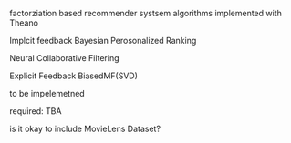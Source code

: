 factorziation based recommender systsem algorithms implemented with Theano


Implcit feedback
Bayesian Perosonalized Ranking

Neural Collaborative Filtering



Explicit Feedback
BiasedMF(SVD)


to be impelemetned


required:
TBA

is it okay to include MovieLens Dataset?
